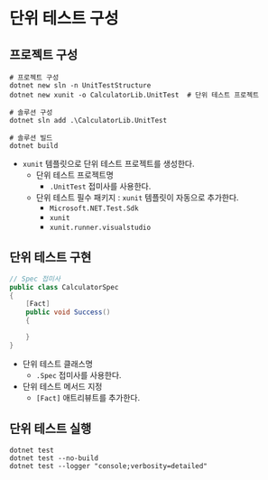 # 단위 테스트 구성

## 프로젝트 구성
```shell
# 프로젝트 구성
dotnet new sln -n UnitTestStructure
dotnet new xunit -o CalculatorLib.UnitTest  # 단위 테스트 프로젝트

# 솔루션 구성
dotnet sln add .\CalculatorLib.UnitTest

# 솔루션 빌드
dotnet build
```
- `xunit` 템플릿으로 단위 테스트 프로젝트를 생성한다.
  - 단위 테스트 프로젝트명
    - `.UnitTest` 접미사를 사용한다.
  - 단위 테스트 필수 패키지 : `xunit` 템플릿이 자동으로 추가한다.
    - `Microsoft.NET.Test.Sdk`
    - `xunit`
    - `xunit.runner.visualstudio`

## 단위 테스트 구현
```cs
// Spec 접미사
public class CalculatorSpec
{
    [Fact]
    public void Success()
    {

    }
}
```
- 단위 테스트 클래스명
  - `.Spec` 접미사를 사용한다.
- 단위 테스트 메서드 지정
  - `[Fact]` 애트리뷰트를 추가한다.

## 단위 테스트 실행
```shell
dotnet test
dotnet test --no-build
dotnet test --logger "console;verbosity=detailed"
```
